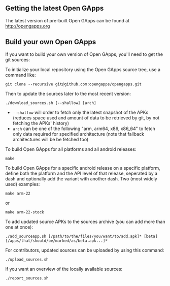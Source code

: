 Getting the latest Open GApps
---------------
The latest version of pre-built Open GApps can be found at http://opengapps.org

Build your own Open GApps
---------------
If you want to build your own version of Open GApps, you'll need to get the git sources:

To initialize your local repository using the Open GApps source tree, use a command like:
```
git clone --recursive git@github.com:opengapps/opengapps.git
```
Then to update the sources later to the most recent version:
```
./download_sources.sh [--shallow] [arch]
```
* ```--shallow``` will order to fetch only the latest snapshot of the APKs (reduces space used and amount of data to be retrieved by git, by not fetching the APKs' history)
* ```arch``` can be one of the following "arm, arm64, x86, x86_64" to fetch only data required for specified architecture (note that fallback architectures will be be fetched too)

To build Open GApps for all platforms and all android releases:
```
make
```
To build Open GApps for a specific android release on a specific platform,
define both the platform and the API level of that release, seperated by a dash and optionally add the variant with another dash.
Two (most widely used) examples:
```
make arm-22
```
or
```
make arm-22-stock
```
To add updated source APKs to the sources archive (you can add more than one at once):
```
./add_sourceapp.sh [/path/to/the/files/you/want/to/add.apk]* [beta] [/apps/that/should/be/marked/as/beta.apk...]*
```
For contributors, updated sources can be uploaded by using this command:
```
./upload_sources.sh
```
If you want an overview of the locally available sources:
```
./report_sources.sh
```

